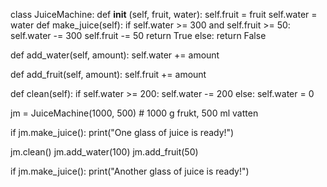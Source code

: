 class JuiceMachine:
    def __init__ (self, fruit, water):
        self.fruit = fruit
        self.water = water
    def make_juice(self):
        if self.water >= 300 and self.fruit >= 50:
            self.water -= 300
            self.fruit -= 50
            return True
        else:
            return False

   def add_water(self, amount):
      self.water += amount

   def add_fruit(self, amount):
       self.fruit += amount

   def clean(self):
       if self.water >= 200:
          self.water -= 200
       else:
          self.water = 0





jm = JuiceMachine(1000, 500)  # 1000 g frukt, 500 ml vatten

if jm.make_juice():
    print("One glass of juice is ready!")

jm.clean()
jm.add_water(100)
jm.add_fruit(50)

if jm.make_juice():
    print("Another glass of juice is ready!")
